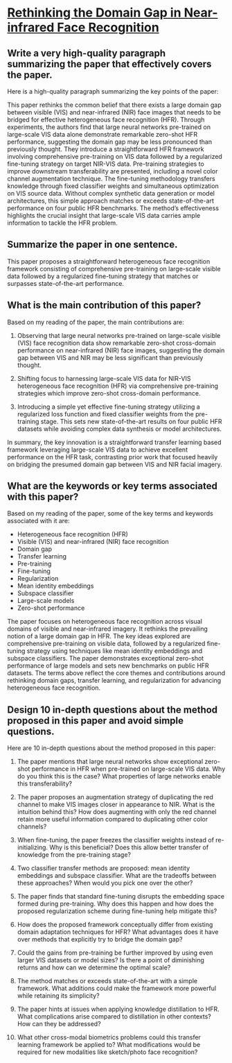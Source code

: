 # [Rethinking the Domain Gap in Near-infrared Face Recognition](https://arxiv.org/abs/2312.00627)

## Write a very high-quality paragraph summarizing the paper that effectively covers the paper.

 Here is a high-quality paragraph summarizing the key points of the paper:

This paper rethinks the common belief that there exists a large domain gap between visible (VIS) and near-infrared (NIR) face images that needs to be bridged for effective heterogeneous face recognition (HFR). Through experiments, the authors find that large neural networks pre-trained on large-scale VIS data alone demonstrate remarkable zero-shot HFR performance, suggesting the domain gap may be less pronounced than previously thought. They introduce a straightforward HFR framework involving comprehensive pre-training on VIS data followed by a regularized fine-tuning strategy on target NIR-VIS data. Pre-training strategies to improve downstream transferability are presented, including a novel color channel augmentation technique. The fine-tuning methodology transfers knowledge through fixed classifier weights and simultaneous optimization on VIS source data. Without complex synthetic data generation or model architectures, this simple approach matches or exceeds state-of-the-art performance on four public HFR benchmarks. The method’s effectiveness highlights the crucial insight that large-scale VIS data carries ample information to tackle the HFR problem.


## Summarize the paper in one sentence.

 This paper proposes a straightforward heterogeneous face recognition framework consisting of comprehensive pre-training on large-scale visible data followed by a regularized fine-tuning strategy that matches or surpasses state-of-the-art performance.


## What is the main contribution of this paper?

 Based on my reading of the paper, the main contributions are:

1) Observing that large neural networks pre-trained on large-scale visible (VIS) face recognition data show remarkable zero-shot cross-domain performance on near-infrared (NIR) face images, suggesting the domain gap between VIS and NIR may be less significant than previously thought. 

2) Shifting focus to harnessing large-scale VIS data for NIR-VIS heterogeneous face recognition (HFR) via comprehensive pre-training strategies which improve zero-shot cross-domain performance.

3) Introducing a simple yet effective fine-tuning strategy utilizing a regularized loss function and fixed classifier weights from the pre-training stage. This sets new state-of-the-art results on four public HFR datasets while avoiding complex data synthesis or model architectures.

In summary, the key innovation is a straightforward transfer learning based framework leveraging large-scale VIS data to achieve excellent performance on the HFR task, contrasting prior work that focused heavily on bridging the presumed domain gap between VIS and NIR facial imagery.


## What are the keywords or key terms associated with this paper?

 Based on my reading of the paper, some of the key terms and keywords associated with it are:

- Heterogeneous face recognition (HFR)
- Visible (VIS) and near-infrared (NIR) face recognition
- Domain gap
- Transfer learning
- Pre-training
- Fine-tuning
- Regularization
- Mean identity embeddings
- Subspace classifier
- Large-scale models
- Zero-shot performance

The paper focuses on heterogeneous face recognition across visual domains of visible and near-infrared imagery. It rethinks the prevailing notion of a large domain gap in HFR. The key ideas explored are comprehensive pre-training on visible data, followed by a regularized fine-tuning strategy using techniques like mean identity embeddings and subspace classifiers. The paper demonstrates exceptional zero-shot performance of large models and sets new benchmarks on public HFR datasets. The terms above reflect the core themes and contributions around rethinking domain gaps, transfer learning, and regularization for advancing heterogeneous face recognition.


## Design 10 in-depth questions about the method proposed in this paper and avoid simple questions.

 Here are 10 in-depth questions about the method proposed in this paper:

1. The paper mentions that large neural networks show exceptional zero-shot performance in HFR when pre-trained on large-scale VIS data. Why do you think this is the case? What properties of large networks enable this transferability?

2. The paper proposes an augmentation strategy of duplicating the red channel to make VIS images closer in appearance to NIR. What is the intuition behind this? How does augmenting with only the red channel retain more useful information compared to duplicating other color channels?

3. When fine-tuning, the paper freezes the classifier weights instead of re-initializing. Why is this beneficial? Does this allow better transfer of knowledge from the pre-training stage?

4. Two classifier transfer methods are proposed: mean identity embeddings and subspace classifier. What are the tradeoffs between these approaches? When would you pick one over the other?

5. The paper finds that standard fine-tuning disrupts the embedding space formed during pre-training. Why does this happen and how does the proposed regularization scheme during fine-tuning help mitigate this?

6. How does the proposed framework conceptually differ from existing domain adaptation techniques for HFR? What advantages does it have over methods that explicitly try to bridge the domain gap?

7. Could the gains from pre-training be further improved by using even larger VIS datasets or model sizes? Is there a point of diminishing returns and how can we determine the optimal scale?

8. The method matches or exceeds state-of-the-art with a simple framework. What additions could make the framework more powerful while retaining its simplicity?

9. The paper hints at issues when applying knowledge distillation to HFR. What complications arise compared to distillation in other contexts? How can they be addressed?

10. What other cross-modal biometrics problems could this transfer learning framework be applied to? What modifications would be required for new modalities like sketch/photo face recognition?
